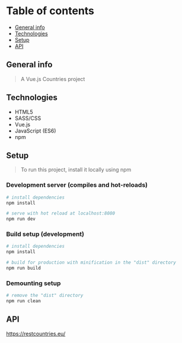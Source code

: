 # Table of contents

- [General info](#general-info)
- [Technologies](#technologies)
- [Setup](#setup)
- [API](#api)

## General info

> A Vue.js Countries project

## Technologies

- HTML5
- SASS/CSS
- Vue.js
- JavaScript (ES6)
- npm

## Setup

> To run this project, install it locally using npm

### Development server (compiles and hot-reloads)

```bash
# install dependencies
npm install

# serve with hot reload at localhost:8080
npm run dev
```

### Build setup (development)

```bash
# install dependencies
npm install

# build for production with minification in the "dist" directory
npm run build
```

### Demounting setup

```bash
# remove the "dist" directory
npm run clean
```

## API

https://restcountries.eu/